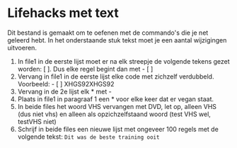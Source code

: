 
# Lifehacks met text

Dit bestand is gemaakt om te oefenen met de commando's die je net geleerd hebt. In het onderstaande stuk tekst moet je een aantal wijzigingen uitvoeren.

1. In file1 in de eerste lijst moet er na elk streepje de volgende tekens gezet worden: [ ]. Dus elke regel begint dan met - [ ]
2. Vervang in file1 in de eerste lijst elke code met zichzelf verdubbeld. Voorbeeld: - [ ] XHGS92XHGS92
3. Vervang in de 2e lijst elk * met -
4. Plaats in file1 in paragraaf 1 een * voor elke keer dat er vegan staat.
5. In beide files het woord VHS vervangen met DVD, let op, alleen VHS (dus niet vhs) en alleen als opzichzelfstaand woord (test VHS wel, testVHS niet)
6. Schrijf in beide files een nieuwe lijst met ongeveer 100 regels met de volgende tekst: `Dit was de beste training ooit`


